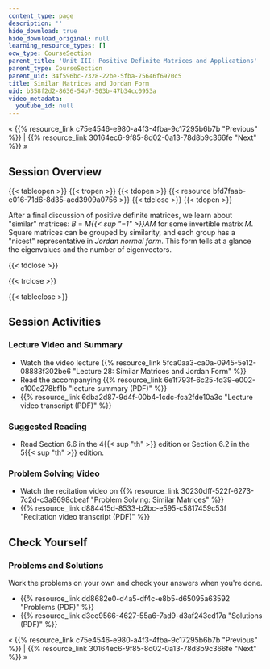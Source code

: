 ```yaml
---
content_type: page
description: ''
hide_download: true
hide_download_original: null
learning_resource_types: []
ocw_type: CourseSection
parent_title: 'Unit III: Positive Definite Matrices and Applications'
parent_type: CourseSection
parent_uid: 34f596bc-2328-22be-5fba-75646f6970c5
title: Similar Matrices and Jordan Form
uid: b358f2d2-8636-54b7-503b-47b34cc0953a
video_metadata:
  youtube_id: null
---
```


« {{% resource_link c75e4546-e980-a4f3-4fba-9c17295b6b7b "Previous" %}} | {{% resource_link 30164ec6-9f85-8d02-0a13-78d8b9c366fe "Next" %}} »

Session Overview
----------------

{{< tableopen >}}
{{< tropen >}}
{{< tdopen >}}
{{< resource bfd7faab-e016-71d6-8d35-acd3909a0756 >}}
{{< tdclose >}}
{{< tdopen >}}


After a final discussion of positive definite matrices, we learn about "similar" matrices: _B_ = _M{{< sup "−1" >}}AM_ for some invertible matrix _M_. Square matrices can be grouped by similarity, and each group has a "nicest" representative in _Jordan normal form_. This form tells at a glance the eigenvalues and the number of eigenvectors.


{{< tdclose >}}

{{< trclose >}}

{{< tableclose >}}

Session Activities
------------------

### Lecture Video and Summary

*   Watch the video lecture {{% resource_link 5fca0aa3-ca0a-0945-5e12-08883f302be6 "Lecture 28: Similar Matrices and Jordan Form" %}}
*   Read the accompanying {{% resource_link 6e1f793f-6c25-fd39-e002-c100e278bf1b "lecture summary (PDF)" %}}
*   {{% resource_link 6dba2d87-9d4f-00b4-1cdc-fca2fde10a3c "Lecture video transcript (PDF)" %}}

### Suggested Reading

*   Read Section 6.6 in the 4{{< sup "th" >}} edition or Section 6.2 in the 5{{< sup "th" >}} edition.

### Problem Solving Video

*   Watch the recitation video on {{% resource_link 30230dff-522f-6273-7c2d-c3a8698cbeaf "Problem Solving: Similar Matrices" %}}
*   {{% resource_link d884415d-8533-b2bc-e595-c5817459c53f "Recitation video transcript (PDF)" %}}

Check Yourself
--------------

### Problems and Solutions

Work the problems on your own and check your answers when you're done.

*   {{% resource_link dd8682e0-d4a5-df4c-e8b5-d65095a63592 "Problems (PDF)" %}}
*   {{% resource_link d3ee9566-4627-55a6-7ad9-d3af243cd17a "Solutions (PDF)" %}}

« {{% resource_link c75e4546-e980-a4f3-4fba-9c17295b6b7b "Previous" %}} | {{% resource_link 30164ec6-9f85-8d02-0a13-78d8b9c366fe "Next" %}} »